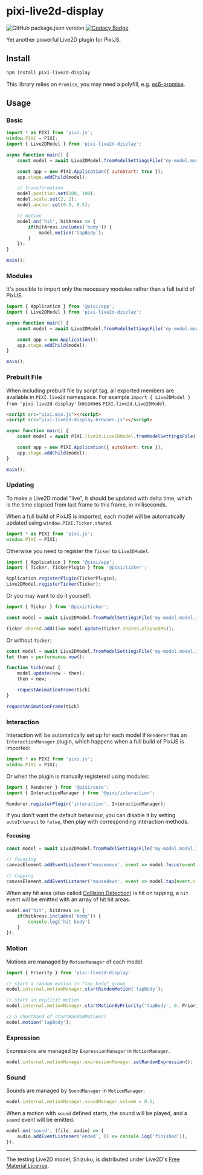 # pixi-live2d-display

![GitHub package.json version](https://img.shields.io/github/package-json/v/guansss/pixi-live2d-display?style=flat-square)
[![Codacy Badge](https://img.shields.io/codacy/grade/815a5e1399b74441a2203b7c7b4861c0?style=flat-square&logo=codacy)](https://www.codacy.com/manual/guansss/pixi-live2d-display?utm_source=github.com&amp;utm_medium=referral&amp;utm_content=guansss/pixi-live2d-display&amp;utm_campaign=Badge_Grade)

Yet another powerful Live2D plugin for PixiJS.

## Install

```sh
npm install pixi-live2d-display
```

This library relies on `Promise`, you may need a polyfill, e.g. [es6-promise](https://github.com/stefanpenner/es6-promise).

## Usage

### Basic

```javascript
import * as PIXI from 'pixi.js';
window.PIXI = PIXI;
import { Live2DModel } from 'pixi-live2d-display';

async function main() {
    const model = await Live2DModel.fromModelSettingsFile('my-model.model.json');

    const app = new PIXI.Application({ autoStart: true });
    app.stage.addChild(model);

    // transformation
    model.position.set(100, 100);
    model.scale.set(2, 2);
    model.anchor.set(0.5, 0.5);

    // motion
    model.on('hit', hitAreas => {
        if(hitAreas.includes('body')) {
            model.motion('tapBody');
        }
    });
}

main();
```

### Modules

It's possible to import only the necessary modules rather than a full build of PixiJS.

```javascript
import { Application } from '@pixi/app';
import { Live2DModel } from 'pixi-live2d-display';

async function main() {
    const model = await Live2DModel.fromModelSettingsFile('my-model.model.json');

    const app = new Application();
    app.stage.addChild(model);
}

main();
```

### Prebuilt File

When including prebuilt file by script tag, all exported members are available in `PIXI.live2d` namespace. For example `import { Live2DModel } from 'pixi-live2d-display'` becomes `PIXI.live2d.Live2DModel`.

```html
<script src="pixi.min.js"></script>
<script src="pixi-live2d-display.browser.js"></script>
```

```javascript
async function main() {
    const model = await PIXI.live2d.Live2DModel.fromModelSettingsFile('my-model.model.json');

    const app = new PIXI.Application({ autoStart: true });
    app.stage.addChild(model);
}

main();
```

### Updating

To make a Live2D model "live", it should be updated with delta time, which is the time elapsed from last frame to this frame, in milliseconds.

When a full build of PixiJS is imported, each model will be automatically updated using `window.PIXI.Ticker.shared`.

```javascript
import * as PIXI from 'pixi.js';
window.PIXI = PIXI;
```

Otherwise you need to register the `Ticker` to `Live2DModel`.

```javascript
import { Application } from '@pixi/app';
import { Ticker, TickerPlugin } from '@pixi/ticker';

Application.registerPlugin(TickerPlugin);
Live2DModel.registerTicker(Ticker);
```

Or you may want to do it yourself:

```javascript
import { Ticker } from '@pixi/ticker';

const model = await Live2DModel.fromModelSettingsFile('my-model.model.json', { autoUpdate: false });

Ticker.shared.add(()=> model.update(Ticker.shared.elapsedMS));
```

Or without `Ticker`:

```javascript
const model = await Live2DModel.fromModelSettingsFile('my-model.model.json', { autoUpdate: false });
let then = performance.now();

function tick(now) {
    model.update(now - then);
    then = now;

    requestAnimationFrame(tick)
}

requestAnimationFrame(tick)
```

### Interaction

Interaction will be automatically set up for each model if `Renderer` has an `InteractionManager` plugin, which happens when a full build of PixiJS is imported:

```javascript
import * as PIXI from 'pixi.js';
window.PIXI = PIXI;
```

Or when the plugin is manually registered using modules:

```javascript
import { Renderer } from '@pixi/core';
import { InteractionManager } from '@pixi/interaction';

Renderer.registerPlugin('interaction', InteractionManager);
```

If you don't want the default behaviour, you can disable it by setting `autoInteract` to `false`, then play with corresponding interaction methods.

#### Focusing

```javascript
const model = await Live2DModel.fromModelSettingsFile('my-model.model.json', { autoInteract: false });

// focusing
canvasElement.addEventListener('mousemove', event => model.focus(event.clientX, event.clientY));

// tapping
canvasElement.addEventListener('mousedown', event => model.tap(event.clientX, event.clientY));
```

When any hit area (also called [Collision Detection](http://sites.cybernoids.jp/cubism_e/modeler/models/collision/placement)) is hit on tapping, a `hit` event will be emitted with an array of hit hit areas.

```javascript
model.on('hit', hitAreas => {
    if(hitAreas.includes('body')) {
        console.log('hit body')
    }
});
```

### Motion

Motions are managed by `MotionManager` of each model.

```javascript
import { Priority } from 'pixi-live2d-display'

// start a random motion in "tap_body" group
model.internal.motionManager.startRandomMotion('tapBody');

// start an explicit motion
model.internal.motionManager.startMotionByPriority('tapBody', 0, Priority.Normal);

// a shorthand of startRandomMotion()
model.motion('tapBody');
```

### Expression

Expressions are managed by `ExpressionManager` in `MotionManager`.

```javascript
model.internal.motionManager.expressionManager.setRandomExpression();
```

### Sound

Sounds are managed by `SoundManager` in `MotionManager`.

```javascript
model.internal.motionManager.soundManager.volume = 0.5;
```

When a motion with `sound` defined starts, the sound will be played, and a `sound` event will be emitted.

```javascript
model.on('sound', (file, audio) => {
    audio.addEventListener('ended', () => console.log('finished'));
});
``` 

---

The testing Live2D model, Shizuku, is distributed under Live2D's [Free Material License](https://www.live2d.com/eula/live2d-free-material-license-agreement_en.html).
